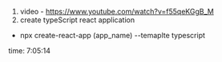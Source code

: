 1. video - https://www.youtube.com/watch?v=f55qeKGgB_M
2. create typeScript react application 
 - npx create-react-app (app_name) --temaplte typescript

time: 7:05:14



